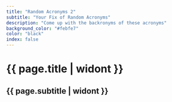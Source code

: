 ```yaml
---
title: "Random Acronyms 2"
subtitle: "Your Fix of Random Acronyms"
description: "Come up with the backronyms of these acronyms"
background_color: "#febfe7"
color: "black"
index: false
---
```

# {{ page.title | widont }}
## {{ page.subtitle | widont }}

<ul class="_random random masonry" data-child="li" data-amount="20" data-template="[[ nouns-singular ]]" data-params='{"acronym":true, "min":3,"max":6}'></ul>